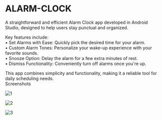 ﻿# ALARM-CLOCK

A straightforward and efficient Alarm Clock app developed in Android Studio, designed to help users stay punctual and organized.<br>


Key features include:<br>
• Set Alarms with Ease: Quickly pick the desired time for your alarm.<br>
• Custom Alarm Tones: Personalize your wake-up experience with your favorite sounds.<br>
• Snooze Option: Delay the alarm for a few extra minutes of rest.<br>
• Dismiss Functionality: Conveniently turn off alarms once you're up.<br>

This app combines simplicity and functionality, making it a reliable tool for daily scheduling needs.<br>
Screenshots


![1](https://github.com/arihantjain-aj/ALARM-CLOCK-CODSOFT/assets/121403074/767dc2a3-a5cd-4cf7-9e7b-1a8ea60e4f38)

![2](https://github.com/arihantjain-aj/ALARM-CLOCK-CODSOFT/assets/121403074/4289313f-8848-49dd-8af1-750f81317b91)

![3](https://github.com/arihantjain-aj/ALARM-CLOCK-CODSOFT/assets/121403074/210604ce-02e7-474c-acba-97b7bd66d37a)

